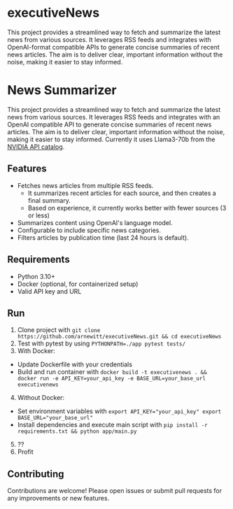 # executiveNews
This project provides a streamlined way to fetch and summarize the latest news from various sources. It leverages RSS feeds and integrates with OpenAI-format compatible APIs to generate concise summaries of recent news articles. The aim is to deliver clear, important information without the noise, making it easier to stay informed.

# News Summarizer

This project provides a streamlined way to fetch and summarize the latest news from various sources. It leverages RSS feeds and integrates with an OpenAI compatible API to generate concise summaries of recent news articles. The aim is to deliver clear, important information without the noise, making it easier to stay informed. Currently it uses Llama3-70b from the [NVIDIA API catalog](https://build.nvidia.com/meta/llama3-70b).  

## Features

- Fetches news articles from multiple RSS feeds.
  - It summarizes recent articles for each source, and then creates a final summary.
  - Based on experience, it currently works better with fewer sources (3 or less)
- Summarizes content using OpenAI's language model.
- Configurable to include specific news categories.
- Filters articles by publication time (last 24 hours is default).

## Requirements

- Python 3.10+
- Docker (optional, for containerized setup)
- Valid API key and URL

## Run

1. Clone project with `git clone https://github.com/arnewitt/executiveNews.git && cd executiveNews`
2. Test with pytest by using `PYTHONPATH=./app pytest tests/`
3. With Docker:
  - Update Dockerfile with your credentials
  - Build and run container with `docker build -t executivenews . && docker run -e API_KEY=your_api_key -e BASE_URL=your_base_url executivenews`
4. Without Docker:
  - Set environment variables with `export API_KEY="your_api_key" export BASE_URL="your_base_url"` 
  - Install dependencies and execute main script with `pip install -r requirements.txt && python app/main.py`
5. ??
6. Profit

## Contributing

Contributions are welcome! Please open issues or submit pull requests for any improvements or new features.
